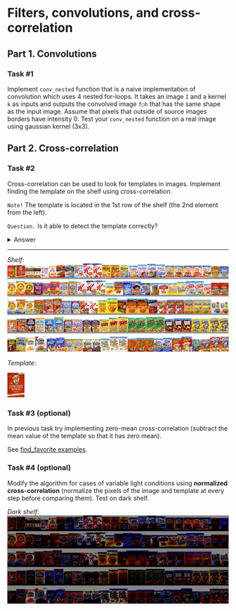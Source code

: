 # Filters, convolutions, and cross-correlation

## Part 1. Convolutions

### Task #1

Implement `conv_nested` function that is a naive implementation of convolution which uses 4 nested for-loops. It takes an image `I` and a kernel `k` as inputs and outputs the convolved image `f○h` that has the same shape as the input image. Assume that pixels that outside of source images borders have intensity 0. Test your `conv_nested` function on a real image using gaussian kernel (3x3).

## Part 2. Cross-correlation

### Task #2

Cross-correlation can be used to look for templates in images. Implement finding the template on the shelf using cross-correlation.

`Note!` The template is located in the 1st row of the shelf (the 2nd element from the left).

`Question.` Is it able to detect the template correctly?
<details>
  <summary>Answer</summary>
  
  _No, it cannot properly detect the template. The actual place if far away ..._
</details>

---

_Shelf_:
![shelf](pictures/shelf.png)

_Template_:

![template](pictures/template.jpg)

### Task #3 (optional)
In previous task try implementing zero-mean cross-correlation (subtract the mean value of the template so that it has zero mean).

See [find_favorite examples](examples/find_favorite.ipynb).

### Task #4 (optional)
Modify the algorithm for cases of variable light conditions using __normalized cross-correlation__ (normalize the pixels of the image and template at every step before comparing them). Test on dark shelf.

_Dark shelf_:
![dark shelf](pictures/dark%20shelf.jpg)
